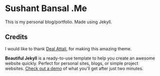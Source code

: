 # Sushant Bansal .Me

This is my personal blog/portfolio.
Made using Jekyll. 


## Credits
I would like to thank [Deal Attali](https://deanattali.com/), for making this amazing theme.

**Beautiful Jekyll** is a ready-to-use template to help you create an awesome website quickly. Perfect for personal sites, blogs, or simple project websites.  [Check out a demo](https://deanattali.com/beautiful-jekyll) of what you'll get after just two minutes. 

